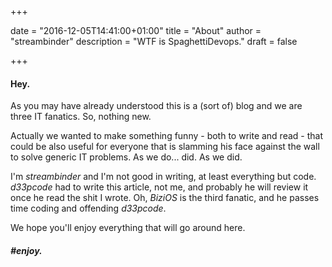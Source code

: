 +++

date = "2016-12-05T14:41:00+01:00"
title = "About"
author = "streambinder"
description = "WTF is SpaghettiDevops."
draft = false

+++

#### Hey.

As you may have already understood this is a (sort of) blog and we are three IT fanatics. So, nothing new.

Actually we wanted to make something funny - both to write and read - that could be also useful for everyone that is slamming his face against the wall to solve generic IT problems. As we do... did. As we did.

I'm *streambinder* and I'm not good in writing, at least everything but code. *d33pcode* had to write this article, not me, and probably he will review it once he read the shit I wrote. Oh, *BiziOS* is the third fanatic, and he passes time coding and offending *d33pcode*.

We hope you'll enjoy everything that will go around here.

##### \#enjoy.
